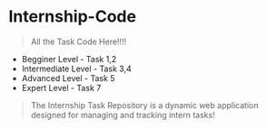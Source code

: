# Internship-Code

> All the Task Code Here!!!! <BR/>

- Begginer Level - Task 1,2
- Intermediate Level - Task 3,4
- Advanced Level - Task 5
- Expert Level - Task 7

> The Internship Task Repository is a dynamic web application designed for managing and tracking intern tasks!
